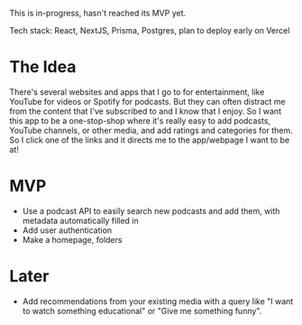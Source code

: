 This is in-progress, hasn't reached its MVP yet. 

Tech stack: React, NextJS, Prisma, Postgres, plan to deploy early on Vercel

# The Idea

There's several websites and apps that I go to for entertainment, like YouTube for videos or Spotify for podcasts. But they can often distract me from the content that I've subscribed to and I know that I enjoy. So I want this app to be a one-stop-shop where it's really easy to add podcasts, YouTube channels, or other media, and add ratings and categories for them. So I click one of the links and it directs me to the app/webpage I want to be at!

# MVP

- Use a podcast API to easily search new podcasts and add them, with metadata automatically filled in
- Add user authentication
- Make a homepage, folders

# Later

- Add recommendations from your existing media with a query like "I want to watch something educational" or "Give me something funny". 
